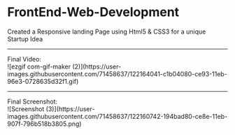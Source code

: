 # FrontEnd-Web-Development
Created a Responsive landing Page using Html5 &amp; CSS3 for a unique Startup Idea 
<hr>
Final Video:<br>
![ezgif com-gif-maker (2)](https://user-images.githubusercontent.com/71458637/122164041-c1b04080-ce93-11eb-96e3-0728635d32f1.gif)<br>
<hr>
Final Screenshot:<br>
![Screenshot (3)](https://user-images.githubusercontent.com/71458637/122160742-194bad80-ce8e-11eb-907f-796b518b3805.png)<br>
